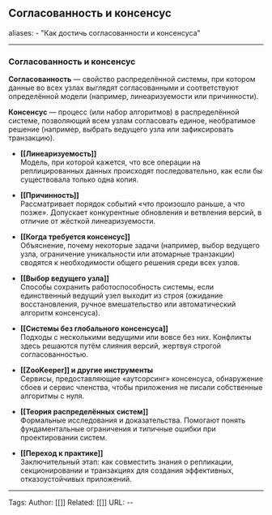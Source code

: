 ## Согласованность и консенсус
aliases: 
	- "Как достичь согласованности и консенсуса"

---

### Согласованность и консенсус 


**Согласованность** — свойство распределённой системы, при котором данные во всех узлах выглядят согласованными и соответствуют определённой модели (например, линеаризуемости или причинности).

**Консенсус** — процесс (или набор алгоритмов) в распределённой системе, позволяющий всем узлам согласовать единое, необратимое решение (например, выбрать ведущего узла или зафиксировать транзакцию).

- **[[Линеаризуемость]]**  
    Модель, при которой кажется, что все операции на реплицированных данных происходят последовательно, как если бы существовала только одна копия.
    
- **[[Причинность]]**  
    Рассматривает порядок событий «что произошло раньше, а что позже». Допускает конкурентные обновления и ветвления версий, в отличие от жёсткой линеаризуемости.
    
- **[[Когда требуется консенсус]]**  
    Объяснение, почему некоторые задачи (например, выбор ведущего узла, ограничение уникальности или атомарные транзакции) сводятся к необходимости общего решения среди всех узлов.
    
- **[[Выбор ведущего узла]]**  
    Способы сохранить работоспособность системы, если единственный ведущий узел выходит из строя (ожидание восстановления, ручное вмешательство или автоматический алгоритм консенсуса).
    
- **[[Системы без глобального консенсуса]]**  
    Подходы с несколькими ведущими или вовсе без них. Конфликты здесь решаются путём слияния версий, жертвуя строгой согласованностью.
    
- **[[ZooKeeper]] и другие инструменты**  
    Сервисы, предоставляющие «аутсорсинг» консенсуса, обнаружение сбоев и сервис членства, чтобы приложения не писали собственные алгоритмы с нуля.
    
- **[[Теория распределённых систем]]**  
    Формальные исследования и доказательства. Помогают понять фундаментальные ограничения и типичные ошибки при проектировании систем.
    
- **[[Переход к практике]]**  
    Заключительный этап: как совместить знания о репликации, секционировании и транзакциях для создания эффективных, отказоустойчивых приложений.

---
Tags:
Author: [[]]
Related: [[]]
URL: -- 